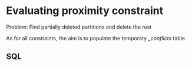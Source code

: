 # Evaluating proximity constraint

Problem: Find partially deleted partitions and delete the rest

As for all constraints, the aim is to populate the temporary *_conflicts* table.

## SQL

